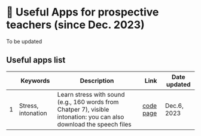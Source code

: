 # 🌱 Useful Apps for prospective teachers (since Dec. 2023)

To be updated

## Useful apps list

||Keywords|Description|Link|Date updated|
|---|---|---|---|---|
|1|Stress, intonation|Learn stress with sound (e.g., 160 words from Chatper 7), visible intonation: you can also download the speech files| [code page](https://github.com/MK316/Myapps/blob/main/TCEapps/stress_intonation.ipynb)| Dec.6, 2023|

